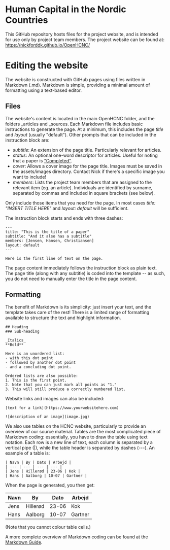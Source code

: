 # Human Capital in the Nordic Countries
This GitHub repository hosts files for the project website, and is intended for use only by project team members. The project website can be found at: https://nickforddk.github.io/OpenHCNC/

# Editing the website
The website is constructed with GitHub pages using files written in Markdown (.md). Markdown is simple, providing a minimal amount of formatting using a text-based editor.

## Files
The website's content is located in the main OpenHCNC folder, and the folders \_articles and \_sources. Each Markdown file includes basic instructions to generate the page. At a minimum, this includes the page _title_ and _layout_ (usually "default"). Other prompts that can be included in the instruction block are:
- _subtitle_: An extension of the page title. Particularly relevant for articles.
- _status_: An optional one-word descriptor for articles. Useful for noting that a paper is ["Completed"](https://nickforddk.github.io/OpenHCNC/articles/rivista).
- _cover_: Allows a cover image for the page title. Images must be saved in the assets/images directory. Contact Nick if there's a specific image you want to include!
- _members_: Lists the project team members that are assigned to the relevant item (eg. an article). Individuals are identified by surname, separated by commas and included in square brackets (see below).  

Only include those items that you need for the page. In most cases _title: "INSERT TITLE HERE"_ and _layout: default_ will be sufficient.

The instruction block starts and ends with three dashes:
```
---
title: "This is the title of a paper"
subtitle: "And it also has a subtitle"
members: [Jensen, Hansen, Christiansen]
layout: default
---

Here is the first line of text on the page.
```

The page content immediately follows the instruction block as plain text. The page title (along with any subtitle) is coded into the template -- as such, you do not need to manually enter the title in the page content.

## Formatting
The benefit of Markdown is its simplicity: just insert your text, and the template takes care of the rest! There is a limited range of formatting available to structure the text and highlight information.
```
## Heading
### Sub-heading

_Italics_
**Bold**

Here is an unordered list:
- with this dot point
- followed by another dot point
- and a concluding dot point.

Ordered lists are also possible:
1. This is the first point.
2. Note that you can just mark all points as "1."
3. This will still produce a correctly numbered list.
```

Website links and images can also be included:
```
[text for a link](https://www.yourwebsitehere.com)

![description of an image](image.jpg)
````

We also use tables on the HCNC website, particularly to provide an overview of our source material. Tables are the most complicated piece of Markdown coding: essentially, you have to draw the table using text notation. Each row is a new line of text, each column is separated by a vertical pipe (|), while the table header is separated by dashes (---). An example of a table is:
```
| Navn | By | Dato | Arbejd | 
| --- | --- | --- | --- |
| Jens | Hillerød | 23-06 | Kok |
| Hans | Aalborg | 10-07 | Gartner |
```
When the page is generated, you then get:

| Navn | By | Dato | Arbejd | 
| --- | --- | --- | --- |
| Jens | Hillerød | 23-06 | Kok |
| Hans | Aalborg | 10-07 | Gartner |

(Note that you cannot colour table cells.)

A more complete overview of Markdown coding can be found at the [Markdown Guide](https://www.markdownguide.org/cheat-sheet/).
